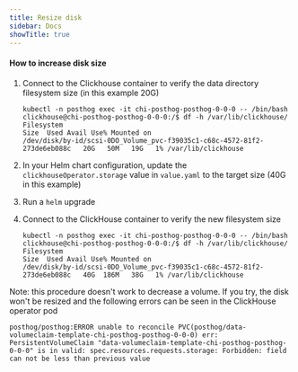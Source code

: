 ```yaml
---
title: Resize disk
sidebar: Docs
showTitle: true
---
```


#### How to increase disk size

1. Connect to the Clickhouse container to verify the data directory filesystem size (in this example 20G)
    ```shell
    kubectl -n posthog exec -it chi-posthog-posthog-0-0-0 -- /bin/bash
    clickhouse@chi-posthog-posthog-0-0-0:/$ df -h /var/lib/clickhouse/
    Filesystem                                                                Size  Used Avail Use% Mounted on
    /dev/disk/by-id/scsi-0DO_Volume_pvc-f39035c1-c68c-4572-81f2-273de6eb088c   20G   50M   19G   1% /var/lib/clickhouse
    ```

1. In your Helm chart configuration, update the `clickhouseOperator.storage` value in `value.yaml` to the target size (40G in this example)

1. Run a `helm` upgrade

1. Connect to the ClickHouse container to verify the new filesystem size
    ```shell
    kubectl -n posthog exec -it chi-posthog-posthog-0-0-0 -- /bin/bash
    clickhouse@chi-posthog-posthog-0-0-0:/$ df -h /var/lib/clickhouse/
    Filesystem                                                                Size  Used Avail Use% Mounted on
    /dev/disk/by-id/scsi-0DO_Volume_pvc-f39035c1-c68c-4572-81f2-273de6eb088c   40G  186M   38G   1% /var/lib/clickhouse
    ```

Note: this procedure doesn't work to decrease a volume. If you try, the disk won't be resized and the following errors can be seen in the ClickHouse operator pod
```
posthog/posthog:ERROR unable to reconcile PVC(posthog/data-volumeclaim-template-chi-posthog-posthog-0-0-0) err: PersistentVolumeClaim "data-volumeclaim-template-chi-posthog-posthog-0-0-0" is in valid: spec.resources.requests.storage: Forbidden: field can not be less than previous value
```
